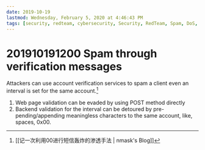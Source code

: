 ```yaml
---
date: 2019-10-19
lastmod: Wednesday, February 5, 2020 at 4:46:43 PM
tags: [security, redteam, cybersecurity, Security, RedTeam, Spam, DoS, spam, dos]
---
```

# 201910191200 Spam through verification messages

Attackers can use account verification services to spam a client even an interval is set for the same account.[^E5B25A743523]
1. Web page validation can be evaded by using POST method directly
2. Backend validation for the interval can be detoured by pre-pending/appending meaningless characters to the same account, like, spaces, 0x00.

[^E5B25A743523]: [[记一次利用00进行短信轰炸的渗透手法 | nmask's Blog]]